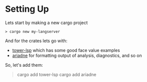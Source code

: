 # Setting Up

Lets start by making a new cargo project
```Shell
> cargo new my-langserver
```

And for the crates lets go with:
- [tower-lsp](https://crates.io/crates/tower-lsp) which has some good face value examples
- [ariadne](https://crates.io/crates/ariadne) for formatting output of analysis, diagnostics, and so on

So, let's add them:
> cargo add tower-lsp
> cargo add ariadne

